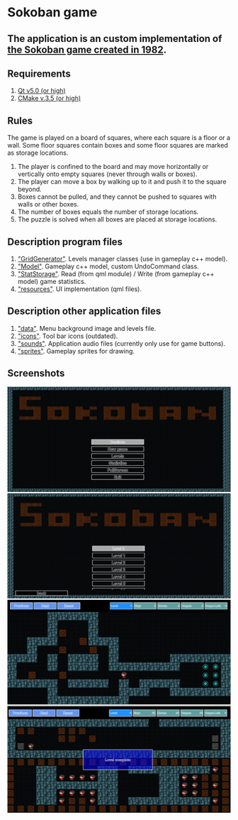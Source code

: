 # Sokoban game

## The application is an custom implementation of [the Sokoban game created in 1982](https://en.wikipedia.org/wiki/Sokoban).

## Requirements

1. [Qt v5.0 (or high)](https://www.qt.io/)
2. [CMake v.3.5 (or high)](https://cmake.org/)

## Rules

The game is played on a board of squares, where each square is a floor or a wall. 
Some floor squares contain boxes and some floor squares are marked as storage locations.

1. The player is confined to the board and may move horizontally or vertically onto empty squares (never through walls or boxes). 
2. The player can move a box by walking up to it and push it to the square beyond. 
3. Boxes cannot be pulled, and they cannot be pushed to squares with walls or other boxes.
4. The number of boxes equals the number of storage locations. 
5. The puzzle is solved when all boxes are placed at storage locations.

## Description program files

1. ["GridGenerator"](./GridGenerator). Levels manager classes (use in gameplay c++ model).
2. ["Model"](./Model). Gameplay c++ model, custom UndoCommand class.
3. ["StatStorage"](./StatStorage). Read (from qml module) / Write (from gameplay c++ model) game statistics.
4. ["resources"](./resources). UI implementation (qml files).

## Description other application files

1. ["data"](./data). Menu background image and levels file.
2. ["icons"](./icons). Tool bar icons (outdated).
3. ["sounds"](./sounds). Application audio files (currently only use for game buttons).
3. ["sprites"](./sprites). Gameplay sprites for drawing.

## Screenshots

![main menu](screenshots/mainMenu.png)
![levels](screenshots/levels.png)
![gameplay](screenshots/gameplay.png)
![win](screenshots/gameplayWin.png)